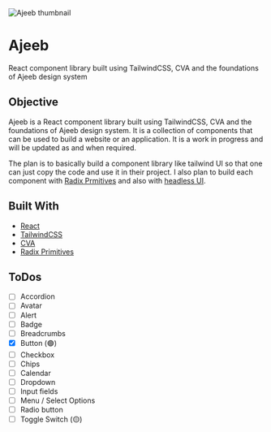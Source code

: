 <img src="public\thumbnail.png" alt='Ajeeb thumbnail' title='Ajeeb thumbnail'>

# Ajeeb

React component library built using TailwindCSS, CVA and the foundations of Ajeeb design system

## Objective

Ajeeb is a React component library built using TailwindCSS, CVA and the foundations of Ajeeb design system. It is a collection of components that can be used to build a website or an application. It is a work in progress and will be updated as and when required.

The plan is to basically build a component library like tailwind UI so that one can just copy the code and use it in their project. I also plan to build each component with [Radix Prmitives](https://www.radix-ui.com/) and also with [headless UI](https://headlessui.com/).

## Built With

- [React](https://reactjs.org/)
- [TailwindCSS](https://tailwindcss.com/)
- [CVA](https://github.com/joe-bell/cva)
- [Radix Primitives](https://www.radix-ui.com/)

## ToDos

- [ ] Accordion
- [ ] Avatar
- [ ] Alert
- [ ] Badge
- [ ] Breadcrumbs
- [x] Button (🟢)
- [ ] Checkbox
- [ ] Chips
- [ ] Calendar
- [ ] Dropdown
- [ ] Input fields
- [ ] Menu / Select Options
- [ ] Radio button
- [ ] Toggle Switch (🟡)
